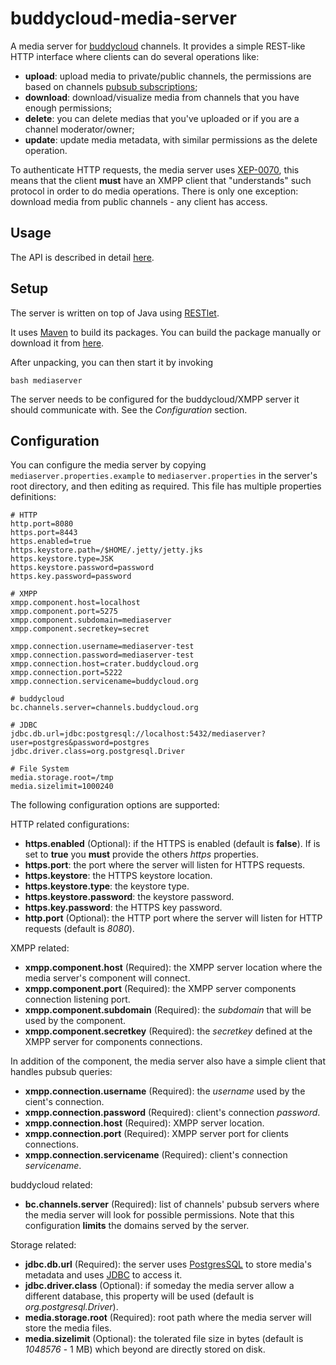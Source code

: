 buddycloud-media-server
=======================

A media server for [buddycloud][bc] channels. It provides a simple 
REST-like HTTP interface where clients can do several operations like:
- **upload**: upload media to private/public channels, the permissions
are based on channels [pubsub subscriptions][pubsub];
- **download**: download/visualize media from channels that you have 
enough permissions;
- **delete**: you can delete medias that you've uploaded or if you are
a channel moderator/owner;
- **update**: update media metadata, with similar permissions as the
delete operation.
 
To authenticate HTTP requests, the media server uses [XEP-0070][xep],
this means that the client **must** have an XMPP client that "understands"
such protocol in order to do media operations. There is only one exception: 
download media from public channels - any client has access.

[bc]: http://buddycloud.com/
[xep]: http://xmpp.org/extensions/xep-0070.html
[pubsub]: https://buddycloud.org/wiki/XMPP_XEP#Follower_Management

Usage
-----

The API is described in detail [here](https://buddycloud.org/wiki/Buddycloud_HTTP_API#.2F.3Cchannel.3E.2Fmedia.2F.3Citem.3E).

Setup
-----

The server is written on top of Java using [RESTlet](http://www.restlet.org/).

It uses [Maven](http://maven.apache.org/) to build its packages. You can build
the package manually or download it from [here](https://github.com/downloads/buddycloud/buddycloud-media-server/buddycloud-media-server-0.1.zip).

After unpacking, you can then start it by invoking

    bash mediaserver

The server needs to be configured for the buddycloud/XMPP server it should
communicate with. See the *Configuration* section.

Configuration
-------------

You can configure the media server by copying `mediaserver.properties.example` to 
`mediaserver.properties` in the server's root directory, and then editing as 
required. This file has multiple properties definitions:

	# HTTP 
	http.port=8080
	https.port=8443
	https.enabled=true
	https.keystore.path=/$HOME/.jetty/jetty.jks
	https.keystore.type=JSK
	https.keystore.password=password
	https.key.password=password
	
	# XMPP
	xmpp.component.host=localhost
	xmpp.component.port=5275
	xmpp.component.subdomain=mediaserver
	xmpp.component.secretkey=secret
	
	xmpp.connection.username=mediaserver-test
	xmpp.connection.password=mediaserver-test
	xmpp.connection.host=crater.buddycloud.org
	xmpp.connection.port=5222
	xmpp.connection.servicename=buddycloud.org
	
	# buddycloud
	bc.channels.server=channels.buddycloud.org
	
	# JDBC
	jdbc.db.url=jdbc:postgresql://localhost:5432/mediaserver?user=postgres&password=postgres
	jdbc.driver.class=org.postgresql.Driver
	
	# File System
	media.storage.root=/tmp
	media.sizelimit=1000240

The following configuration options are supported:

HTTP related configurations:

- **https.enabled** (Optional): if the HTTPS is enabled (default is **false**). If is set to **true**
you **must** provide the others *https* properties.
- **https.port**: the port where the server will listen for HTTPS requests.
- **https.keystore**: the HTTPS keystore location.
- **https.keystore.type**: the keystore type.
- **https.keystore.password**: the keystore password.
- **https.key.password**: the HTTPS key password.
- **http.port** (Optional): the HTTP port where the server will listen for HTTP requests (default is *8080*).

XMPP related:

- **xmpp.component.host** (Required): the XMPP server location where the media server's component will connect. 
- **xmpp.component.port** (Required): the XMPP server components connection listening port.
- **xmpp.component.subdomain** (Required): the *subdomain* that will be used by the component.
- **xmpp.component.secretkey** (Required): the *secretkey* defined at the XMPP server for components connections.
	
In addition of the component, the media server also have a simple client that handles pubsub queries: 

- **xmpp.connection.username** (Required): the *username* used by the cient's connection.
- **xmpp.connection.password** (Required): client's connection *password*.
- **xmpp.connection.host** (Required): XMPP server location.
- **xmpp.connection.port** (Required): XMPP server port for clients connections.
- **xmpp.connection.servicename** (Required): client's connection *servicename*.

buddycloud related:

- **bc.channels.server** (Required): list of channels' pubsub servers where the media server will look for
possible permissions. Note that this configuration **limits** the domains served by the server.

Storage related:

- **jdbc.db.url** (Required): the server uses [PostgresSQL](http://www.postgresql.org) to store
media's metadata and uses [JDBC](http://www.oracle.com/technetwork/java/overview-141217.html) to access it.
- **jdbc.driver.class** (Optional): if someday the media server allow a different database, this
property will be used (default is *org.postgresql.Driver*).
- **media.storage.root** (Required): root path where the media server will store the media files.
- **media.sizelimit** (Optional): the tolerated file size in bytes (default is *1048576* - 1 MB) which beyond are directly stored on disk.
